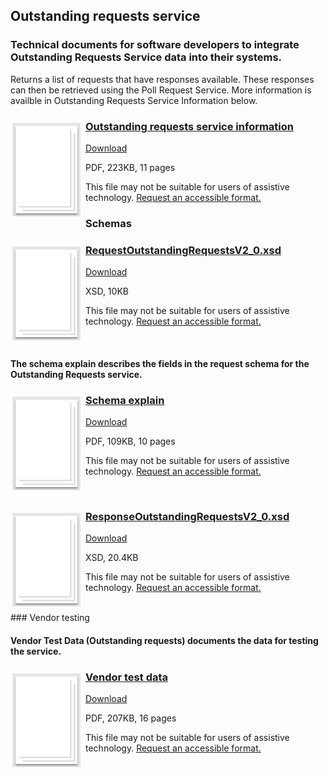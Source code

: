 ## Outstanding requests service

### Technical documents for software developers to integrate Outstanding Requests Service data into their systems.

Returns a list of requests that have responses available. These responses can then be retrieved using the Poll Request Service. More information is availble in Outstanding Requests Service Information below.

<h3><img style="float: left; margin: 0px 5px 0px 0px" src="../../images/file.png"> <a href="../../pdfs/services/Outstanding_Requests_Service_Info.pdf">Outstanding requests service information</a></h3>
<a download="Outstanding_Requests_Service_Info.pdf" href="../../pdfs/services/Outstanding_Requests_Service_Info.pdf">Download</a>

PDF, 223KB, 11 pages

This file may not be suitable for users of assistive technology. <a href="#" onclick="toggle_visibility('foo1');return false;">Request an accessible format.</a>
<div style="display:none" id="foo1">
If you use assistive technology (such as a screen reader) and need a version of this document in a more accessible format, please email <a href="mailto:customersupport@landregistry.gov.uk?body=Details%20of%20document%20required%3A%0A%0A%20%20Title%3A%20Validation%20diagram%0A%20%20Original%20format%3A%20pdf%0A%0APlease%20tell%20us%3A%0A%0A%20%201.%20What%20makes%20this%20format%20unsuitable%20for%20you%3F%0A%20%202.%20What%20format%20you%20would%20prefer%3F%0A%20%20%20%20%20%20&amp;subject=Request%20for%20%27Validation%20diagram%27%20in%20an%20alternative%20format">customersupport@landregistry.gov.uk</a>.
Please tell us what format you need. It will help us if you say what assistive technology you use.
</div>

### Schemas

<h3><img style="float: left; margin: 0px 5px 0px 0px" src="../../images/file.png"> <a href="../../schemas/RequestOutstandingRequestsV2_0.xsd">RequestOutstandingRequestsV2_0.xsd</a></h3>
<a download="RequestOutstandingRequestsV2_0.xsd" href="../../schemas/RequestOutstandingRequestsV2_0.xsd">Download</a>

XSD, 10KB

This file may not be suitable for users of assistive technology. <a href="#" onclick="toggle_visibility('foo2');return false;">Request an accessible format.</a>
<div style="display:none" id="foo2">
If you use assistive technology (such as a screen reader) and need a version of this document in a more accessible format, please email <a href="mailto:customersupport@landregistry.gov.uk?body=Details%20of%20document%20required%3A%0A%0A%20%20Title%3A%20Schema%3A%20RequestSearchByPropertyDescriptionV2_0.xsd%0A%20%20Original%20format%3A%20xsd%0A%0APlease%20tell%20us%3A%0A%0A%20%201.%20What%20makes%20this%20format%20unsuitable%20for%20you%3F%0A%20%202.%20What%20format%20you%20would%20prefer%3F%0A%20%20%20%20%20%20&amp;subject=Request%20for%20%27Schema%3A%20RequestSearchByPropertyDescriptionV2_0.xsd%27%20in%20an%20alternative%20format">customersupport@landregistry.gov.uk</a>.
Please tell us what format you need. It will help us if you say what assistive technology you use.
</div>
<br/>

#### The schema explain describes the fields in the request schema for the Outstanding Requests service.

<h3><img style="float: left; margin: 0px 5px 0px 0px" src="../../images/file.png"> <a href="../../pdfs/services/OutstandingRequestsServiceSchemaExplain.pdf">Schema explain</a></h3>
<a download="OutstandingRequestsServiceSchemaExplain.pdf" href="../../pdfs/services/OutstandingRequestsServiceSchemaExplain.pdf">Download</a>

PDF, 109KB, 10 pages

This file may not be suitable for users of assistive technology. <a href="#" onclick="toggle_visibility('foo4');return false;">Request an accessible format.</a>
<div style="display:none" id="foo4">
If you use assistive technology (such as a screen reader) and need a version of this document in a more accessible format, please email <a href="mailto:customersupport@landregistry.gov.uk?body=Details%20of%20document%20required%3A%0A%0A%20%20Title%3A%20Schema%20explain%0A%20%20Original%20format%3A%20pdf%0A%0APlease%20tell%20us%3A%0A%0A%20%201.%20What%20makes%20this%20format%20unsuitable%20for%20you%3F%0A%20%202.%20What%20format%20you%20would%20prefer%3F%0A%20%20%20%20%20%20&amp;subject=Request%20for%20%27Schema%20explain%27%20in%20an%20alternative%20format">customersupport@landregistry.gov.uk</a>.
Please tell us what format you need. It will help us if you say what assistive technology you use.
</div>
<br/>
<h3><img style="float: left; margin: 0px 5px 0px 0px" src="../../images/file.png"> <a href="../../schemas/ResponseOutstandingRequestsV2_0.xsd">ResponseOutstandingRequestsV2_0.xsd</a></h3>
<a download="ResponseOutstandingRequestsV2_0.xsd" href="../../schemas/ResponseOutstandingRequestsV2_0.xsd">Download</a>

XSD, 20.4KB

This file may not be suitable for users of assistive technology. <a href="#" onclick="toggle_visibility('foo5');return false;">Request an accessible format.</a>
<div style="display:none" id="foo5">
If you use assistive technology (such as a screen reader) and need a version of this document in a more accessible format, please email <a href="mailto:customersupport@landregistry.gov.uk?body=Details%20of%20document%20required%3A%0A%0A%20%20Title%3A%20Schema%3A%20ResponseSearchByPropertyDescriptionV2_0.xsd%0A%20%20Original%20format%3A%20xsd%0A%0APlease%20tell%20us%3A%0A%0A%20%201.%20What%20makes%20this%20format%20unsuitable%20for%20you%3F%0A%20%202.%20What%20format%20you%20would%20prefer%3F%0A%20%20%20%20%20%20&amp;subject=Request%20for%20%27Schema%3A%20ResponseSearchByPropertyDescriptionV2_0.xsd%27%20in%20an%20alternative%20format">customersupport@landregistry.gov.uk</a>.
Please tell us what format you need. It will help us if you say what assistive technology you use.
</div>
<br/>
### Vendor testing

#### Vendor Test Data (Outstanding requests) documents the data for testing the service.

<h3><img style="float: left; margin: 0px 5px 0px 0px" src="../../images/file.png"> <a href="../../pdfs/services/Outstanding_Requests_v2.1_VendorTest.pdf">Vendor test data</a></h3>
<a download="Outstanding_Requests_v2.1_VendorTest.pdf" href="../../pdfs/services/Outstanding_Requests_v2.1_VendorTest.pdf">Download</a>

PDF, 207KB, 16 pages

This file may not be suitable for users of assistive technology. <a href="#" onclick="toggle_visibility('foo6');return false;">Request an accessible format.</a>
<div style="display:none" id="foo6">
If you use assistive technology (such as a screen reader) and need a version of this document in a more accessible format, please email <a href="mailto:customersupport@landregistry.gov.uk?body=Details%20of%20document%20required%3A%0A%0A%20%20Title%3A%20Vendor%20test%20data%0A%20%20Original%20format%3A%20pdf%0A%0APlease%20tell%20us%3A%0A%0A%20%201.%20What%20makes%20this%20format%20unsuitable%20for%20you%3F%0A%20%202.%20What%20format%20you%20would%20prefer%3F%0A%20%20%20%20%20%20&amp;subject=Request%20for%20%27Vendor%20test%20data%27%20in%20an%20alternative%20format">customersupport@landregistry.gov.uk</a>.
Please tell us what format you need. It will help us if you say what assistive technology you use.
</div>
